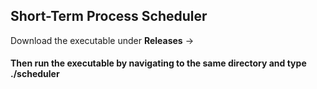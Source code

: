 ## Short-Term Process Scheduler
Download the executable under **Releases** ->
#### Then run the executable by navigating to the same directory and type ./scheduler
